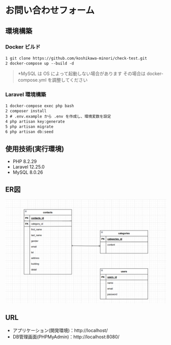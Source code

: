 # お問い合わせフォーム

## 環境構築

### Docker ビルド
```
1 git clone https://github.com/koshikawa-minori/check-test.git
2 docker-compose up --build -d
```
>*MySQL は OS によって起動しない場合があります
>その場合は docker-compose.yml を調整してください

### Laravel 環境構築
```
1 docker-compose exec php bash
2 composer install
3 # .env.example から .env を作成し、環境変数を設定
4 php artisan key:generate
5 php artisan migrate
6 php artisan db:seed
```

## 使用技術(実行環境)
- PHP 8.2.29
- Laravel 12.25.0
- MySQL 8.0.26

## ER図
![お問い合わせフォームER図](./contact_form_er.png)

## URL
- アプリケーション(開発環境)：http://localhost/
- DB管理画面(PHPMyAdmin)：http://localhost:8080/